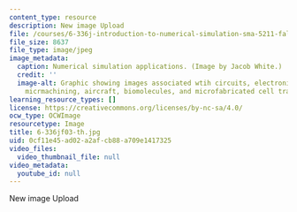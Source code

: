 ```yaml
---
content_type: resource
description: New image Upload
file: /courses/6-336j-introduction-to-numerical-simulation-sma-5211-fall-2003/0cf11e45ad02a2afcb88a709e1417325_6-336jf03-th.jpg
file_size: 8637
file_type: image/jpeg
image_metadata:
  caption: Numerical simulation applications. (Image by Jacob White.)
  credit: ''
  image-alt: Graphic showing images associated wtih circuits, electronic packaging,
    micrmachining, aircraft, biomolecules, and microfabricated cell traps.
learning_resource_types: []
license: https://creativecommons.org/licenses/by-nc-sa/4.0/
ocw_type: OCWImage
resourcetype: Image
title: 6-336jf03-th.jpg
uid: 0cf11e45-ad02-a2af-cb88-a709e1417325
video_files:
  video_thumbnail_file: null
video_metadata:
  youtube_id: null
---
```

New image Upload